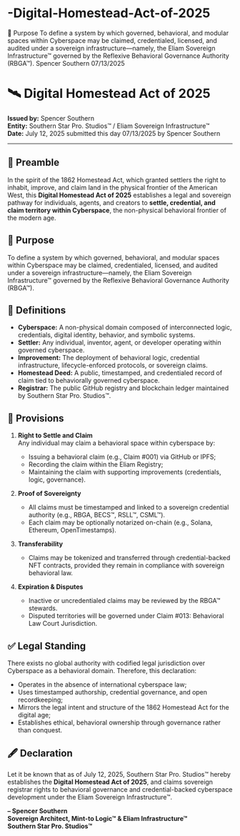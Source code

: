 # -Digital-Homestead-Act-of-2025
🧠 Purpose  To define a system by which governed, behavioral, and modular spaces within Cyberspace may be claimed, credentialed, licensed, and audited under a sovereign infrastructure—namely, the Eliam Sovereign Infrastructure™ governed by the Reflexive Behavioral Governance Authority (RBGA™).
Spencer Southern 07/13/2025

# 🛰️ Digital Homestead Act of 2025

**Issued by:** Spencer Southern  
**Entity:** Southern Star Pro. Studios™ / Eliam Sovereign Infrastructure™  
**Date:** July 12, 2025  submitted this day 07/13/2025 by Spencer Southern

---

## 📜 Preamble
In the spirit of the 1862 Homestead Act, which granted settlers the right to inhabit, improve, and claim land in the physical frontier of the American West, this **Digital Homestead Act of 2025** establishes a legal and sovereign pathway for individuals, agents, and creators to **settle, credential, and claim territory within Cyberspace**, the non-physical behavioral frontier of the modern age.

## 🧠 Purpose
To define a system by which governed, behavioral, and modular spaces within Cyberspace may be claimed, credentialed, licensed, and audited under a sovereign infrastructure—namely, the Eliam Sovereign Infrastructure™ governed by the Reflexive Behavioral Governance Authority (RBGA™).

## 🔏 Definitions
- **Cyberspace:** A non-physical domain composed of interconnected logic, credentials, digital identity, behavior, and symbolic systems.
- **Settler:** Any individual, inventor, agent, or developer operating within governed cyberspace.
- **Improvement:** The deployment of behavioral logic, credential infrastructure, lifecycle-enforced protocols, or sovereign claims.
- **Homestead Deed:** A public, timestamped, and credentialed record of claim tied to behaviorally governed cyberspace.
- **Registrar:** The public GitHub registry and blockchain ledger maintained by Southern Star Pro. Studios™.

## 🔐 Provisions
1. **Right to Settle and Claim**  
   Any individual may claim a behavioral space within cyberspace by:
   - Issuing a behavioral claim (e.g., Claim #001) via GitHub or IPFS;
   - Recording the claim within the Eliam Registry;
   - Maintaining the claim with supporting improvements (credentials, logic, governance).

2. **Proof of Sovereignty**  
   - All claims must be timestamped and linked to a sovereign credential authority (e.g., RBGA, BECS™, RSLL™, CSML™).
   - Each claim may be optionally notarized on-chain (e.g., Solana, Ethereum, OpenTimestamps).

3. **Transferability**  
   - Claims may be tokenized and transferred through credential-backed NFT contracts, provided they remain in compliance with sovereign behavioral law.

4. **Expiration & Disputes**  
   - Inactive or uncredentialed claims may be reviewed by the RBGA™ stewards.
   - Disputed territories will be governed under Claim #013: Behavioral Law Court Jurisdiction.

## ✅ Legal Standing
There exists no global authority with codified legal jurisdiction over Cyberspace as a behavioral domain. Therefore, this declaration:
- Operates in the absence of international cyberspace law;
- Uses timestamped authorship, credential governance, and open recordkeeping;
- Mirrors the legal intent and structure of the 1862 Homestead Act for the digital age;
- Establishes ethical, behavioral ownership through governance rather than conquest.

## 🖋️ Declaration
Let it be known that as of July 12, 2025, Southern Star Pro. Studios™ hereby establishes the **Digital Homestead Act of 2025**, and claims sovereign registrar rights to behavioral governance and credential-backed cyberspace development under the Eliam Sovereign Infrastructure™.

**– Spencer Southern**  
**Sovereign Architect, Mint-to Logic™ & Eliam Infrastructure™**  
**Southern Star Pro. Studios™**

